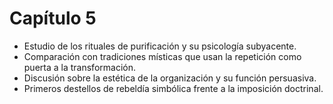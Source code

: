# Capítulo 5

- Estudio de los rituales de purificación y su psicología subyacente.
- Comparación con tradiciones místicas que usan la repetición como puerta a la transformación.
- Discusión sobre la estética de la organización y su función persuasiva.
- Primeros destellos de rebeldía simbólica frente a la imposición doctrinal.

